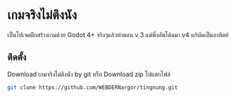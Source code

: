 
# เกมจริงไม่ติงนัง

เป็นโปเจคฝึกสร้างเกมด้วย Godot 4+ 
จริงๆแล้วทำตอน v 3 แต่พึ่งอัพโค้ดมา v4 แก้บัคเป็นอาทิตย์


## ติดตั้ง

Download เกมจริงไม่ติงนัง by git หรือ Download zip ไปแตกไฟล์

```bash
git clone https://github.com/WEBDERNargor/tingnung.git
```


    
